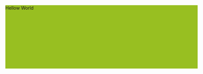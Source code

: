 <!DOCTYPE html>
<html>
<head>
<script src = "https://ajax.googleapis.com/ajax/libs/jquery/3.1.1/jquery.min.js"></script>
<script>
	$(document).ready(function(){
		$("div").animate({fontSize: '100px'}, "slow");
		});
</script>
</head>
	
<body>
<div style = "background:#98bf21; height:200px; width:600px;"> Hellow World </div>
</body>
</html>
